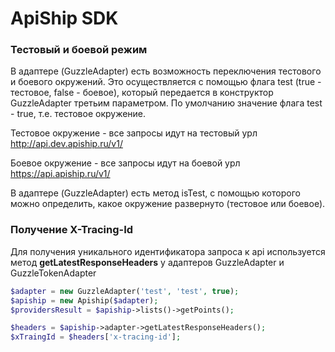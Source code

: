 # ApiShip SDK
### Тестовый и боевой режим
В адаптере (GuzzleAdapter) есть возможность переключения тестового и боевого окружений.
Это осуществляется с помощью флага test (true - тестовое, false - боевое), который передается в конструктор GuzzleAdapter третьим параметром.
По умолчанию значение флага test - true, т.е. тестовое окружение.

Тестовое окружение - все запросы идут на тестовый урл http://api.dev.apiship.ru/v1/

Боевое окружение - все запросы идут на боевой урл https://api.apiship.ru/v1/

В адаптере (GuzzleAdapter) есть метод isTest, с помощью которого можно определить, какое окружение развернуто (тестовое или боевое).

### Получение X-Tracing-Id

Для получения уникального идентификатора запроса к api используется метод **getLatestResponseHeaders** у адаптеров GuzzleAdapter и GuzzleTokenAdapter

```php
$adapter = new GuzzleAdapter('test', 'test', true);
$apiship = new Apiship($adapter);
$providersResult = $apiship->lists()->getPoints();

$headers = $apiship->adapter->getLatestResponseHeaders();
$xTraingId = $headers['x-tracing-id'];
```